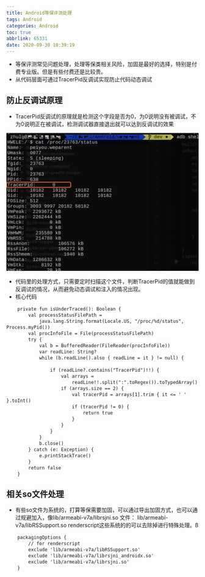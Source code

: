 ```yaml
---
title: Android等保评测处理
tags: Android
categories: Android
toc: true
abbrlink: 65331
date: 2020-09-30 10:39:19
---
```


- 等保评测常见问题处理，处理等保类相关风险，加固是最好的选择，特别是付费专业版。但是有些付费还是比较贵。
- 从代码层面可通过TracerPid反调试实现防止代码动态调试


## 防止反调试原理

- TracerPid反调试的原理就是检测这个字段是否为0，为0说明没有被调试，不为0说明正在被调试，检测调试器直接退出就可以达到反调试的效果

![](https://raw.githubusercontent.com/zhulg/allpic/master/androiddenbao.png)

- 代码里的处理方式，只需要定时扫描这个文件，判断TracerPid的值就能做到反调试的情况，从而避免动态调试和注入的情况出现。
- 核心代码

```
    private fun isUnderTraced(): Boolean {
        val processStatusFilePath =
            java.lang.String.format(Locale.US, "/proc/%d/status", Process.myPid())
        val procInfoFile = File(processStatusFilePath)
        try {
            val b = BufferedReader(FileReader(procInfoFile))
            var readLine: String?
            while (b.readLine().also { readLine = it } != null) {

                if (readLine?.contains("TracerPid")!!) {
                    val arrays =
                        readLine!!.split(":".toRegex()).toTypedArray()
                    if (arrays.size == 2) {
                        val tracerPid = arrays[1].trim { it <= ' ' }.toInt()
                        if (tracerPid != 0) {
                            return true
                        }
                    }
                }
            }
            b.close()
        } catch (e: Exception) {
            e.printStackTrace()
        }
        return false
    }
```


## 相关so文件处理
- 有些so文件为系统的，打算等保需要加固，可以通过导出加固方式，也可以通过规避加入，像lib/armeabi-v7a/librsjni.so   文件：
lib/armeabi-v7a/libRSSupport.so  renderscript这些系统的的可以去除掉进行特殊处理。ß
```
    packagingOptions {
        // for renderscript
        exclude 'lib/armeabi-v7a/libRSSupport.so'
        exclude 'lib/armeabi-v7a/librsjni_androidx.so'
        exclude 'lib/armeabi-v7a/librsjni.so'
    }
  ```